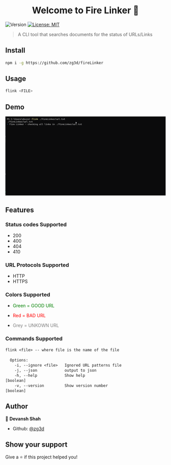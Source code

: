 <h1 align="center">Welcome to Fire Linker 👋</h1>
<p>
  <img alt="Version" src="https://img.shields.io/badge/version-0.1.0-blue.svg?cacheSeconds=2592000" />
  <a href="#" target="_blank">
    <img alt="License: MIT" src="https://img.shields.io/badge/License-MIT-yellow.svg" />
  </a>
</p>

> A CLI tool that searches documents for the status of URLs/Links
## Install

```sh
npm i -g https://github.com/zg3d/fireLinker
```

## Usage

```sh
flink <FILE>
```

## Demo
![Alt Text](cliFlink.gif)

## Features
### Status codes Supported
  <ul>
  <li>200</li> 
  <li>400 </li>
  <li>404</li>
  <li>410</li>
  </ul>

### URL Protocols Supported
  <ul>
  <li>HTTP</li> 
  <li>HTTPS</li>
  </ul>

### Colors Supported
* <p style="color:green">Green = GOOD URL</p>
* <p style="color:red">Red = BAD URL</p>
* <p style="color:grey">Grey =  UNKOWN URL</p>

### Commands Supported
```
flink <file> -- where file is the name of the file

  Options:
    -i, --ignore <file>   Ignored URL patterns file
    -j, --json            output to json
    -h, --help            Show help                                      [boolean]
    -v, --version         Show version number                            [boolean]
```








## Author

👤 **Devansh Shah**

* Github: [@zg3d](https://github.com/zg3d)

## Show your support

Give a ⭐️ if this project helped you!


